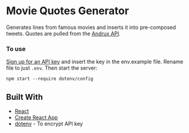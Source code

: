 # Movie Quotes Generator

Generates lines from famous movies and inserts it into pre-composed tweets. Quotes are pulled from the [Andrux API](https://market.mashape.com/andruxnet/random-famous-quotes).

### To use

[Sign up for an API key](https://market.mashape.com/andruxnet/random-famous-quotes) and insert the key in the env.example file. Rename file to just `.env`.
Then start the server:

```
npm start --require dotenv/config
```

## Built With

* [React](https://reactjs.org/)
* [Create React App](https://github.com/facebook/create-react-app)
* [dotenv](https://www.npmjs.com/package/dotenv) - To encrypt API key

